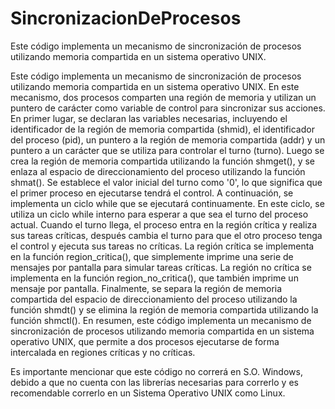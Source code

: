 # SincronizacionDeProcesos
Este código implementa un mecanismo de sincronización de procesos utilizando memoria compartida en un sistema operativo UNIX.

Este código implementa un mecanismo de sincronización de procesos utilizando memoria compartida en un sistema operativo UNIX. En este mecanismo, dos procesos comparten una región de memoria y utilizan un puntero de carácter como variable de control para sincronizar sus acciones.
En primer lugar, se declaran las variables necesarias, incluyendo el identificador de la región de memoria compartida (shmid), el identificador del proceso (pid), un puntero a la región de memoria compartida (addr) y un puntero a un carácter que se utiliza para controlar el turno (turno).
Luego se crea la región de memoria compartida utilizando la función shmget(), y se enlaza al espacio de direccionamiento del proceso utilizando la función shmat(). Se establece el valor inicial del turno como '0', lo que significa que el primer proceso en ejecutarse tendrá el control.
A continuación, se implementa un ciclo while que se ejecutará continuamente. En este ciclo, se utiliza un ciclo while interno para esperar a que sea el turno del proceso actual. Cuando el turno llega, el proceso entra en la región crítica y realiza sus tareas críticas, después cambia el turno para que el otro proceso tenga el control y ejecuta sus tareas no críticas.
La región crítica se implementa en la función region_critica(), que simplemente imprime una serie de mensajes por pantalla para simular tareas críticas. La región no crítica se implementa en la función region_no_critica(), que también imprime un mensaje por pantalla.
Finalmente, se separa la región de memoria compartida del espacio de direccionamiento del proceso utilizando la función shmdt() y se elimina la región de memoria compartida utilizando la función shmctl(). En resumen, este código implementa un mecanismo de sincronización de procesos utilizando memoria compartida en un sistema operativo UNIX, que permite a dos procesos ejecutarse de forma intercalada en regiones críticas y no críticas.

Es importante mencionar que este código no correrá en S.O. Windows, debido a que no cuenta con las librerías necesarias para correrlo y es recomendable correrlo en un Sistema Operativo UNIX como Linux.
